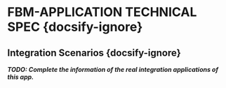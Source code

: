 # FBM-APPLICATION TECHNICAL SPEC {docsify-ignore}

## Integration Scenarios {docsify-ignore}

***TODO: Complete the information of the real integration applications of this app.***
